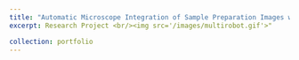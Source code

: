 ```yaml
---
title: "Automatic Microscope Integration of Sample Preparation Images with The IOT for Identification and Limiting The Spread of Endemic Bacteria Based on AI"
excerpt: Research Project <br/><img src='/images/multirobot.gif'>"

collection: portfolio
---
```

